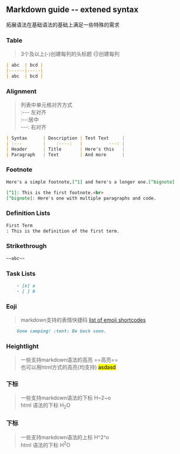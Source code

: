 <meta charset="utf-8">

## Markdown guide -- extened syntax
拓展语法在基础语法的基础上满足一些特殊的需求<br>

### Table
> 3个及以上(-)创建每列的头标题 (|)创建每列
```markdown
| abc  | bcd |
|------|-----|
| abc  | bcd | 
```

### Alignment
> 列表中单元格对齐方式<br> 
> :--- 左对齐<br>
> :--:居中<br>
> ---: 右对齐<br>
```markdown
| Syntax      | Description | Test Text     |
| :---        |    :----:   |          ---: |
| Header      | Title       | Here's this   |
| Paragraph   | Text        | And more      |
```
<!-- 需要下载插件 -->
### Footnote
```markdown
Here's a simple footnote,[^1] and here's a longer one.[^bignote]

[^1]: This is the first footnote.<br>
[^bignote]: Here's one with multiple paragraphs and code.
```

### Definition Lists
```markdown
First Term
: This is the definition of the first term.
```

<!-- 划线删除 -->
### Strikethrough
```markdown
~~abc~~
```

### Task Lists
```markdown
    - [x] a
    - [ ] b
```

### Eoji
> markdown支持的表情快捷码 [list of emoji shortcodes](https://gist.github.com/rxaviers/7360908 "markdown支持的表情快捷码")<br>
```markdown
    Gone camping! :tent: Be back soon.
```

### Heightlight
> 一些支持markdown语法的高亮 ==高亮==<br>
> 也可以用html方式的高亮(均支持) <mark>asdasd</mark>

### 下标
> 一些支持markdown语法的下标 H~2~o<br>
> html 语法的下标 H<sub>2</sub>O

### 下标
> 一些支持markdown语法的上标 H^2^o<br>
> html 语法的下标 H<sup>2</sup>O